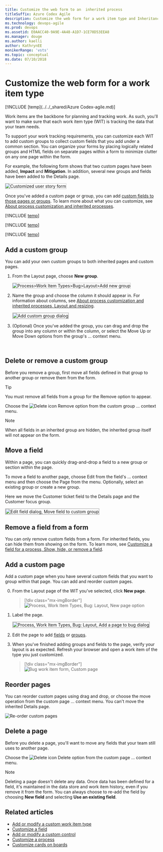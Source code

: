 ```yaml
---
title: Customize the web form to an  inherited process
titleSuffix: Azure Codex Agile  
description: Customize the web form for a work item type and Inheritance process model for a Azure Codex project     
ms.technology: devops-agile
ms.prod: devops
ms.assetid: E0AACC40-9A9E-4A48-A1D7-1CE70D53EEA8  
ms.manager: douge
ms.author: kaelliauthor: KathrynEE
monikerRange: 'vsts'
ms.topic: conceptual
ms.date: 07/10/2018
---
```


# Customize the web form for a work item type 

[!INCLUDE [temp](../../_shared/Azure Codex-agile.md)]

Work items are the backbone for planning and tracking work. As such, you'll want to make sure that each work item type (WIT) is tracking the data that your team needs. 

To support your work tracking requirements, you can customize each WIT to add custom groups to collect custom fields that you add under a common section. You can organize your forms by placing logically related groups and HTML fields on separate pages within a form to minimize clutter on any one page within the form.  

For example, the following form shows that two custom pages have been added, **Impact** and **Mitigation**. In addition, several new groups and fields have been added to the Details page.  

<img src="_img/process/cpform-customized-form-intro.png" alt="Customized user story form" style="border: 1px solid #C3C3C3;" /> 

Once you've added a custom page or group, you can add [custom fields to those pages or groups](customize-process-field.md). To learn more about what you can customize, see [About process customization and inherited processes](inheritance-process-model.md). 


[!INCLUDE [temp](../_shared/process-prerequisites.md)] 

[!INCLUDE [temp](../_shared/open-process-admin-context-ts.md)]
 
[!INCLUDE [temp](../_shared/automatic-update-project.md)] 


<a id="groups"></a>
<a id="add-group"></a>
## Add a custom group  
You can add your own custom groups to both inherited pages and custom pages.

1. From the Layout page, choose **New group**.    

	<img src="_img/process/cpform-new-group.png" alt="Process>Work Item Types>Bug>Layout>Add new group" style="border: 1px solid #C3C3C3;" /> 

2. Name the group and choose the column it should appear in. For information about columns, see [About process customization and inherited processes, Layout and resizing](inheritance-process-model.md#resizing).   


	<img src="_img/process/cpform-add-group-dialog.png" alt="Add custom group dialog" style="border: 2px solid #C3C3C3;" />

	<a id="edit-group"></a>
3. (Optional) Once you've added the group, you can drag and drop the group into any column or within the column, or select the Move Up or Move Down options from the group's &hellip; context menu.  

<a id="change-layout"></a>  
<a id="remove-group"></a>
## Delete or remove a custom group    

Before you remove a group, first move all fields defined in that group to another group or remove them from the form.  

> [!TIP]   
>You must remove all fields from a group for the Remove option to appear. 

Choose the ![Delete icon](../../_img/icons/delete_icon.png) Remove option from the custom group &hellip; context menu.   

> [!NOTE]     
>When all fields in an inherited group are hidden, the inherited group itself will not appear on the form.   

<a id="move-field"></a>
## Move a field     

Within a page, you can quickly drag-and-drop a field to a new group or section within the page. 

To move a field to another page, choose Edit from the field's &hellip; context menu and then choose the Page from the menu. Optionally, select an existing group or create a new group. 

Here we move the Customer ticket field to the Details page and the Customer focus group.   

<img src="_img/process/cpform-move-field-to-custom-group.png" alt="Edit field dialog, Move field to custom group" style="border: 2px solid #C3C3C3;" />
 

<a id="show-hide-remove-field"></a>
## Remove a field from a form    
 
You can only remove custom fields from a form. For inherited fields, you can hide them from showing on the form. To learn more, see [Customize a field for a process, Show, hide, or remove a field](customize-process-field.md#show-hide-remove-field).  

<!---
For a custom field, open the field's &hellip; context menu, and then choose the ![Delete icon](../../_img/icons/delete_icon.png) **Remove** option.   

For an inherited field, open the field's &hellip; context menu, and then choose the **Hide from layout** option.   

Here we remove the Severity inherited field from appearing on the Bug form.   

<img src="_img/process/cpform-hide-layout.png" alt="Layout, Inherited Field, Context Menu, Hide from layout" style="border: 2px solid #C3C3C3;" />

Removing a custom field from a form removes tracking data for the WIT. You can re-add a custom field to a WIT by adding it to a form as an existing field. 

Removing an inherited field from a form simply hides the field from displaying on the form; it remains defined for the WIT. Hidden fields display on the admin layout page with a strikethrough. You can re-add these fields to the form through their context menu. 

--> 

<a id="pages"></a>
<a id="add-page"></a>
## Add a custom page  
Add a custom page when you have several custom fields that you want to group within that page. You can add and reorder custom pages. 

0. From the Layout page of the WIT you've selected, click **New page**.    

	> [!div class="mx-imgBorder"]  
	> ![Process, Work Item Types, Bug: Layout, New page option](_img/process/cpform-add-page.png)   

0. Label the page.

	<img src="_img/process/cpform-add-page-dialog.png" alt="Process, Work Item Types, Bug: Layout, Add a page to bug dialog" style="border: 2px solid #C3C3C3;" />

	<a id="edit-page"></a>
0. Edit the page to add [fields](customize-process-field.md) or [groups](#groups).  

0. When you've finished adding groups and fields to the page, verify your layout is as expected. Refresh your browser and open a work item of the type you just customized. 

	> [!div class="mx-imgBorder"]  
	> ![Bug work item form, Custom page](_img/process/cpform-custom-page-in-form.png) 

<a id="reorder-page"></a>
## Reorder pages 

You can reorder custom pages using drag and drop, or choose the move operation from the custom page &hellip; context menu. You can't move the inherited Details page.

![Re-order custom pages](_img/process/cpform-re-sequence-page.png) 

<a id="delete-page"></a>
## Delete a page  

Before you delete a page, you'll want to move any fields that your team still uses to another page. 

Choose the ![Delete icon](../../_img/icons/delete_icon.png) Delete option from the custom page &hellip; context menu.   


> [!NOTE]    
>Deleting a page doesn't delete any data. Once data has been defined for a field, it's maintained in the data store and work item history, even if you remove it from the form. You can always choose to re-add the field by choosing **New field** and selecting **Use an existing field**.    


## Related articles  

- [Add or modify a custom work item type](customize-process-wit.md)
- [Customize a field](customize-process-field.md) 
- [Add or modify a custom control](custom-controls-process.md) 
- [Customize a process](customize-process.md)  
- [Customize cards on boards](../../work/customize/customize-cards.md)  




